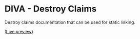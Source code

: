 # DIVA - Destroy Claims

Destroy claims documentation that can be used for static linking.

([Live preview](https://fraunhoferisst.github.io/destroyclaims/))
